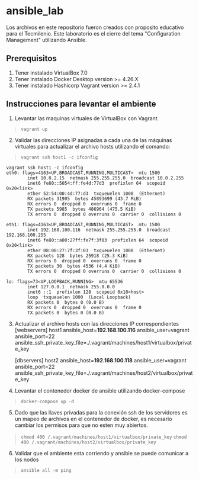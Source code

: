 # ansible_lab

Los archivos en este repositorio fueron creados con proposito educativo para el Tecmilenio. Este laboratorio es el cierre del tema "Configuration Management" utilizando Ansible.

## Prerequisitos
1. Tener instalado VirtualBox 7.0
2. Tener instalado Docker Desktop version >= 4.26.X
2. Tener instalado Hashicorp Vagrant version >= 2.4.1

## Instrucciones para levantar el ambiente
1. Levantar las maquinas virtuales de VirtualBox con Vagrant
> `vagrant up`
2. Validar las direcciones IP asignadas a cada una de las máquinas virtuales para actualizar el archivo hosts utilizando el comando:
> `vagrant ssh host1 -c ifconfig`

```shell
vagrant ssh host1 -c ifconfig
eth0: flags=4163<UP,BROADCAST,RUNNING,MULTICAST>  mtu 1500
        inet 10.0.2.15  netmask 255.255.255.0  broadcast 10.0.2.255
        inet6 fe80::5054:ff:fe4d:77d3  prefixlen 64  scopeid 0x20<link>
        ether 52:54:00:4d:77:d3  txqueuelen 1000  (Ethernet)
        RX packets 31905  bytes 45893699 (43.7 MiB)
        RX errors 0  dropped 0  overruns 0  frame 0
        TX packets 5985  bytes 486964 (475.5 KiB)
        TX errors 0  dropped 0 overruns 0  carrier 0  collisions 0

eth1: flags=4163<UP,BROADCAST,RUNNING,MULTICAST>  mtu 1500
        inet 192.168.100.116  netmask 255.255.255.0  broadcast 192.168.100.255
        inet6 fe80::a00:27ff:fe7f:3f03  prefixlen 64  scopeid 0x20<link>
        ether 08:00:27:7f:3f:03  txqueuelen 1000  (Ethernet)
        RX packets 128  bytes 25918 (25.3 KiB)
        RX errors 0  dropped 0  overruns 0  frame 0
        TX packets 30  bytes 4536 (4.4 KiB)
        TX errors 0  dropped 0 overruns 0  carrier 0  collisions 0

lo: flags=73<UP,LOOPBACK,RUNNING>  mtu 65536
        inet 127.0.0.1  netmask 255.0.0.0
        inet6 ::1  prefixlen 128  scopeid 0x10<host>
        loop  txqueuelen 1000  (Local Loopback)
        RX packets 0  bytes 0 (0.0 B)
        RX errors 0  dropped 0  overruns 0  frame 0
        TX packets 0  bytes 0 (0.0 B)
```
3. Actualizar el archivo hosts con las direcciones IP correspondientes
    [webservers]
    host1 ansible_host=**192.168.100.116** ansible_user=vagrant ansible_port=22 ansible_ssh_private_key_file=./.vagrant/machines/host1/virtualbox/private_key
    
    [dbservers]
    host2 ansible_host=**192.168.100.118** ansible_user=vagrant ansible_port=22 ansible_ssh_private_key_file=./.vagrant/machines/host2/virtualbox/private_key

4. Levantar el contenedor docker de ansible utilizando docker-compose
> `docker-compose up -d`

5. Dado que las llaves privadas para la conexión ssh de los servidores es un mapeo de archivos en el contenedor de docker, es necesario cambiar los permisos para que no esten muy abiertos. 
> `chmod 400 /.vagrant/machines/host1/virtualbox/private_key`
> `chmod 400 /.vagrant/machines/host2/virtualbox/private_key`

6. Validar que el ambiente esta corriendo y ansible se puede comunicar a los nodos
> `ansible all -m ping`
